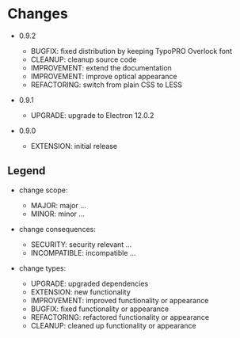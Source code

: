 
Changes
=======

- 0.9.2
    - BUGFIX: fixed distribution by keeping TypoPRO Overlock font 
    - CLEANUP: cleanup source code
    - IMPROVEMENT: extend the documentation
    - IMPROVEMENT: improve optical appearance
    - REFACTORING: switch from plain CSS to LESS

- 0.9.1
    - UPGRADE: upgrade to Electron 12.0.2

- 0.9.0
    - EXTENSION: initial release

Legend
------

- change scope:
    - MAJOR:        major ...
    - MINOR:        minor ...

- change consequences:
    - SECURITY:     security relevant ...
    - INCOMPATIBLE: incompatible ...

- change types:
    - UPGRADE:      upgraded   dependencies
    - EXTENSION:    new        functionality
    - IMPROVEMENT:  improved   functionality or appearance
    - BUGFIX:       fixed      functionality or appearance
    - REFACTORING:  refactored functionality or appearance
    - CLEANUP:      cleaned up functionality or appearance

